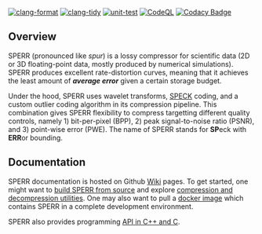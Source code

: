 [![clang-format](https://github.com/NCAR/SPERR/actions/workflows/clang-format.yml/badge.svg)](https://github.com/NCAR/SPERR/actions/workflows/clang-format.yml)
[![clang-tidy](https://github.com/NCAR/SPERR/actions/workflows/clang-tidy.yml/badge.svg)](https://github.com/NCAR/SPERR/actions/workflows/clang-tidy.yml)
[![unit-test](https://github.com/NCAR/SPERR/actions/workflows/unit-test.yml/badge.svg)](https://github.com/NCAR/SPERR/actions/workflows/unit-test.yml)
[![CodeQL](https://github.com/NCAR/SPERR/actions/workflows/codeql-analysis.yml/badge.svg)](https://github.com/NCAR/SPERR/actions/workflows/codeql-analysis.yml)
[![Codacy Badge](https://app.codacy.com/project/badge/Grade/5fb9befd9687440195ca739ec60abc39)](https://www.codacy.com/gh/shaomeng/SPERR-personal/dashboard?utm_source=github.com&amp;utm_medium=referral&amp;utm_content=shaomeng/SPERR-personal&amp;utm_campaign=Badge_Grade)

## Overview

SPERR (pronounced like *spur*) is a lossy compressor for scientific data (2D or 3D floating-point data, mostly produced by numerical simulations). 
SPERR produces excellent rate-distortion curves, meaning that it achieves the least amount of ***average error***
given a certain storage budget.

Under the hood, SPERR uses wavelet transforms, [SPECK](https://ieeexplore.ieee.org/document/1347192) coding, 
and a custom outlier coding algorithm in its compression pipeline. 
This combination gives SPERR flexibility to compress targetting different quality controls, namely 1) bit-per-pixel (BPP), 
2) peak signal-to-noise ratio (PSNR), and 3) point-wise error (PWE).
The name of SPERR stands for **SP**eck with **ERR**or bounding.

## Documentation

SPERR documentation is hosted on Github [Wiki](https://github.com/NCAR/SPERR/wiki) pages. To get started, one might want to
[build SPERR from source](https://github.com/NCAR/SPERR/wiki/Build-SPERR-From-Source) and explore [compression and decompression
utilities](https://github.com/NCAR/SPERR/wiki/CLI:-Compression-And-Decompression-Utilities).
One may also want to pull a [docker image](https://hub.docker.com/r/shaomeng/sperr-docker)
which contains SPERR in a complete development environment.

SPERR also provides programming [API in C++ and C](https://github.com/NCAR/SPERR/wiki#sperr-c-api).

